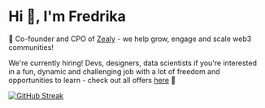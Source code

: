 <h1>Hi 👋, I'm Fredrika</h1>

🚀 Co-founder and CPO of [Zealy](https://zealy.io/) - we help grow, engage and scale web3 communities!

We're currently hiring! Devs, designers, data scientists if you're interested in a fun, dynamic and challenging job with a lot of freedom and opportunities to learn - check out all offers [here](https://crew3.crew.work/jobs) 🌈


[![GitHub Streak](https://streak-stats.demolab.com?user=fredrikalindh&theme=highcontrast&hide_border=true)](https://git.io/streak-stats)
